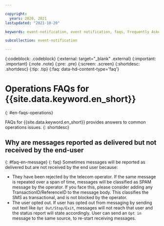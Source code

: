 ```yaml
---

copyright:
  years: 2020, 2021
lastupdated: "2021-10-20"

keywords: event-notification, event notification, faqs, Frequently Asked Questions, question, billing, service

subcollection: event-notification

---
```


{:codeblock: .codeblock}
{:external: target="_blank" .external}
{:important: .important}
{:note .note}
{:pre: .pre}
{:screen: .screen}
{:shortdesc: .shortdesc}
{:tip: .tip}
{:faq: data-hd-content-type='faq'}

# Operations FAQs for {{site.data.keyword.en_short}}
{: #en-faqs-operations}

FAQs for {{site.data.keyword.en_short}} provides answers to common operations issues.
{: shortdesc}

## Why are messages reported as delivered but not received by the end-user
{: #faq-en-message}
{: faq}
Sometimes messages will be reported as delivered but are not received by the end user because:

- They have been rejected by the telecom operator. If the same message is repeated over a span of time, messages will be classified as SPAM message by the operator.
If you face this, please consider adding any TransactionID/ReferenceID to the message body. This classifies the SMS as transactional, and is not blocked by the operator.
-  The user opted out. If user has opted out from messaging by sending out text like `Opt Out/Stop/Exit`, messages will not reach that user and the status report will state accordingly. User can send an `Opt in` message to the same source, to re-start receiving messages.

